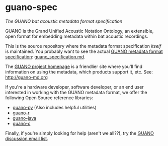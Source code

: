 # guano-spec
*The GUANO bat acoustic metadata format specification*

GUANO is the Grand Unified Acoustic Notation Ontology, an extensible, open format for embedding metadata within bat acoustic recordings.

This is the source repository where the metadata format specification *itself* is maintained. You probably want to see the actual [GUANO metadata format specification](doc/guano_specification.md): [guano_specification.md](guano_specification.md).

The [GUANO project homepage](http://guano-md.org) is a friendlier site where you'll find information on using the metadata, which products support it, etc. See: http://guano-md.org

If you're a hardware developer, software developer, or an end user interested in working with the GUANO metadata format, we offer the following Open Source reference libraries:

* [guano-py](https://github.com/riggsd/guano-py) (Also includes helpful utilities)
* [guano-r](https://github.com/riggsd/guano-r)
* [guano-java](https://github.com/riggsd/guano-java)
* [guano-c](https://github.com/riggsd/guano-c)

Finally, if you're simply looking for help (aren't we all??), try the [GUANO discussion email list](https://groups.google.com/d/forum/guano-md).
